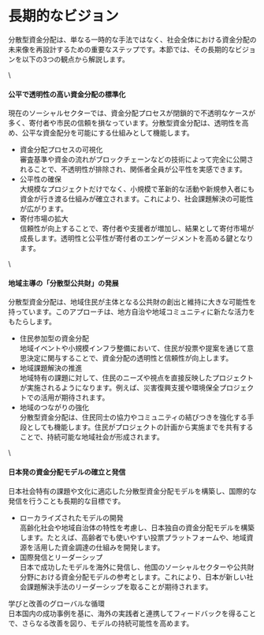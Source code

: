 # 長期的なビジョン

分散型資金分配は、単なる一時的な手法ではなく、社会全体における資金分配の未来像を再設計するための重要なステップです。本節では、その長期的なビジョンを以下の3つの観点から解説します。

\


#### 公平で透明性の高い資金分配の標準化

現在のソーシャルセクターでは、資金分配プロセスが閉鎖的で不透明なケースが多く、寄付者や市民の信頼を損なっています。分散型資金分配は、透明性を高め、公平な資金配分を可能にする仕組みとして機能します。

* 資金分配プロセスの可視化\
  審査基準や資金の流れがブロックチェーンなどの技術によって完全に公開されることで、不透明性が排除され、関係者全員が公平性を実感できます。
* 公平性の確保\
  大規模なプロジェクトだけでなく、小規模で革新的な活動や新規参入者にも資金が行き渡る仕組みが確立されます。これにより、社会課題解決の可能性が広がります。
* 寄付市場の拡大\
  信頼性が向上することで、寄付者や支援者が増加し、結果として寄付市場が成長します。透明性と公平性が寄付者のエンゲージメントを高める鍵となります。

\


#### 地域主導の「分散型公共財」の発展

分散型資金分配は、地域住民が主体となる公共財の創出と維持に大きな可能性を持っています。このアプローチは、地方自治や地域コミュニティに新たな活力をもたらします。

* 住民参加型の資金分配\
  地域イベントや小規模インフラ整備において、住民が投票や提案を通じて意思決定に関与することで、資金分配の透明性と信頼性が向上します。
* 地域課題解決の推進\
  地域特有の課題に対して、住民のニーズや視点を直接反映したプロジェクトが実施されるようになります。例えば、災害復興支援や環境保全プロジェクトでの活用が期待されます。
* 地域のつながりの強化\
  分散型資金分配は、住民同士の協力やコミュニティの結びつきを強化する手段としても機能します。住民がプロジェクトの計画から実施までを共有することで、持続可能な地域社会が形成されます。

\


#### 日本発の資金分配モデルの確立と発信

日本社会特有の課題や文化に適応した分散型資金分配モデルを構築し、国際的な発信を行うことも長期的な目標です。

* ローカライズされたモデルの開発\
  高齢化社会や地域自治体の特性を考慮し、日本独自の資金分配モデルを構築します。たとえば、高齢者でも使いやすい投票プラットフォームや、地域資源を活用した資金調達の仕組みを開発します。
* 国際発信とリーダーシップ\
  日本で成功したモデルを海外に発信し、他国のソーシャルセクターや公共財分野における資金分配モデルの参考とします。これにより、日本が新しい社会課題解決手法のリーダーシップを取ることが期待されます。

学びと改善のグローバルな循環\
日本国内の成功事例を基に、海外の実践者と連携してフィードバックを得ることで、さらなる改善を図り、モデルの持続可能性を高めます。
